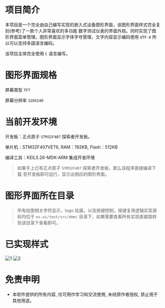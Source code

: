 
# 项目简介

本项目是一个完全由自己编写实现的嵌入式设备图形界面，该图形界面样式完全复刻(参考)了一款个人非常喜欢的多功能
数字测试仪表的界面外观。同时实现了图形界面菜单管理，图形界面显示字体字号管理，文字内容显示编码使用 `UTF-8` 所以可以支持多国语言编码。

该项目主体完全使用 `C` 语言编写。

# 图形界面规格

屏幕类型 `TFT` 

屏幕分辨率 `320X240`

# 当前开发环境

开发板：正点原子 `STM32F407` 探索者开发板。

单片机：STM32F407VET6, RAM：192KB, Flash：512KB

编译工具：KEIL5.26-MDK-ARM 集成开发环境

> 如果手上已有正点原子 `STM32F407` 探索者开发板，那么该程序直接编译下载
至开发板即可运行，显示出相应的图形界面。

# 图形界面所在目录

> 所有绘图相关字符显示，logo 绘画，以及按键控制，按键复用逻辑实现源码均位于
`es-ui/test/src/dmm/` 目录下，如果需要查看所有实现直接跳转到该目录下查看即可。

# 已实现样式

![1](https://user-images.githubusercontent.com/49710448/153782776-5ceab64f-4000-4c7f-8927-2d3ad74fa096.jpg)
![2](https://user-images.githubusercontent.com/49710448/155092754-0f0aafc8-c47c-4015-8d28-565234074cde.jpg)


# 免责申明

- 本软件提供的所有内容, 仅可用作学习和交流使用, 未经原作者授权, 禁止用于其他用途。
